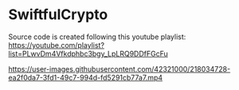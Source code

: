 # SwiftfulCrypto
Source code is created following this youtube playlist: https://youtube.com/playlist?list=PLwvDm4Vfkdphbc3bgy_LpLRQ9DDfFGcFu


https://user-images.githubusercontent.com/42321000/218034728-ea2f0da7-3fd1-49c7-994d-fd5291cb77a7.mp4

